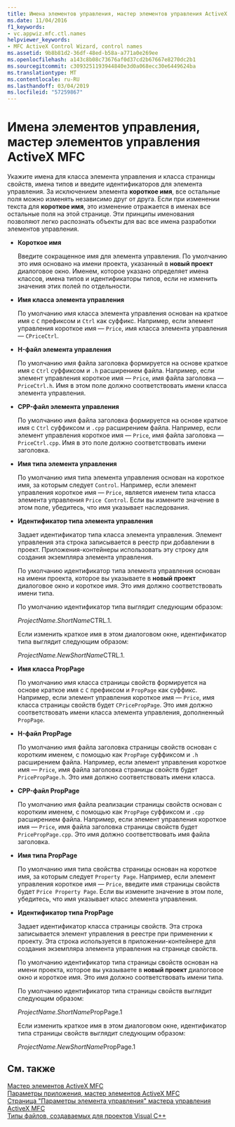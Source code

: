 ```yaml
---
title: Имена элементов управления, мастер элементов управления ActiveX MFC
ms.date: 11/04/2016
f1_keywords:
- vc.appwiz.mfc.ctl.names
helpviewer_keywords:
- MFC ActiveX Control Wizard, control names
ms.assetid: 9b8b81d2-36df-48ed-b58a-a771a0e269ee
ms.openlocfilehash: a143c8b08c73676af0d37cd2b67667e8270dc2b1
ms.sourcegitcommit: c3093251193944840e3d0a068ecc30e6449624ba
ms.translationtype: MT
ms.contentlocale: ru-RU
ms.lasthandoff: 03/04/2019
ms.locfileid: "57259867"
---
```

# <a name="control-names-mfc-activex-control-wizard"></a>Имена элементов управления, мастер элементов управления ActiveX MFC

Укажите имена для класса элемента управления и класса страницы свойств, имена типов и введите идентификаторов для элемента управления. За исключением элемента **короткое имя**, все остальные поля можно изменять независимо друг от друга. Если при изменении текста для **короткое имя**, это изменение отражается в именах все остальные поля на этой странице. Эти принципы именования позволяют легко распознать объекты для вас все имена разработки элементов управления.

- **Короткое имя**

   Введите сокращенное имя для элемента управления. По умолчанию это имя основано на имени проекта, указанный в **новый проект** диалоговое окно. Именем, которое указано определяет имена классов, имена типов и идентификаторы типов, если не изменить значения этих полей по отдельности.

- **Имя класса элемента управления**

   По умолчанию имя класса элемента управления основан на краткое имя с `C` префиксом и `Ctrl` как суффикс. Например, если элемент управления короткое имя — `Price`, имя класса элемента управления — `CPriceCtrl`.

- **H-файл элемента управления**

   По умолчанию имя файла заголовка формируется на основе краткое имя с `Ctrl` суффиксом и `.h` расширением файла. Например, если элемент управления короткое имя — `Price`, имя файла заголовка — `PriceCtrl.h`. Имя в этом поле должно соответствовать имени класса элемента управления.

- **CPP-файл элемента управления**

   По умолчанию имя файла заголовка формируется на основе краткое имя с `Ctrl` суффиксом и `.cpp` расширением файла. Например, если элемент управления короткое имя — `Price`, имя файла заголовка — `PriceCtrl.cpp`. Имя в это поле должно соответствовать имени заголовка.

- **Имя типа элемента управления**

   По умолчанию имя типа элемента управления основан на короткое имя, за которым следует `Control`. Например, если элемент управления короткое имя — `Price`, является именем типа класса элемента управления `Price Control`. Если вы измените значение в этом поле, убедитесь, что имя указывает наследования.

- **Идентификатор типа элемента управления**

   Задает идентификатор типа класса элемента управления. Элемент управления эта строка записывается в реестр при добавлении в проект. Приложения-контейнеры использовать эту строку для создания экземпляра элемента управления.

   По умолчанию идентификатор типа элемента управления основан на имени проекта, которое вы указываете в **новый проект** диалоговое окно и короткое имя. Это имя должно соответствовать имени типа.

   По умолчанию идентификатор типа выглядит следующим образом:

   *ProjectName.ShortName*CTRL.1.

   Если изменить краткое имя в этом диалоговом окне, идентификатор типа выглядит следующим образом:

   *ProjectName.NewShortName*CTRL.1.

- **Имя класса PropPage**

   По умолчанию имя класса страницы свойств формируется на основе краткое имя с `C` префиксом и `PropPage` как суффикс. Например, если элемент управления короткое имя — `Price`, имя класса страницы свойств будет `CPricePropPage`. Это имя должно соответствовать имени класса элемента управления, дополненный `PropPage`.

- **H-файл PropPage**

   По умолчанию имя файла заголовка страницы свойств основан с коротким именем, с помощью как `PropPage` суффиксом и `.h` расширением файла. Например, если элемент управления короткое имя — `Price`, имя файла заголовка страницы свойств будет `PricePropPage.h`. Это имя должно соответствовать имени класса.

- **CPP-файл PropPage**

   По умолчанию имя файла реализации страницы свойств основан с коротким именем, с помощью как `PropPage` суффиксом и `.cpp` расширением файла. Например, если элемент управления короткое имя — `Price`, имя файла заголовка страницы свойств будет `PricePropPage.cpp`. Это имя должно соответствовать имя файла заголовка.

- **Имя типа PropPage**

   По умолчанию имя типа свойства страницы основан на короткое имя, за которым следует `Property Page`. Например, если элемент управления короткое имя — `Price`, введите имя страницы свойств будет `Price Property Page`. Если вы измените значение в этом поле, убедитесь, что имя указывает класс элемента управления.

- **Идентификатор типа PropPage**

   Задает идентификатор класса страницы свойств. Эта строка записывается элемент управления в реестре при применении к проекту. Эта строка используется в приложении-контейнере для создания экземпляра элемента управления на странице свойств.

   По умолчанию идентификатор типа страницы свойств основан на имени проекта, которое вы указываете в **новый проект** диалоговое окно и короткое имя. Это имя должно соответствовать имени типа.

   По умолчанию идентификатор типа страницы свойств выглядит следующим образом:

   *ProjectName.ShortName*PropPage.1

   Если изменить краткое имя в этом диалоговом окне, идентификатор типа страницы свойств выглядит следующим образом:

   *ProjectName.NewShortName*PropPage.1

## <a name="see-also"></a>См. также

[Мастер элементов ActiveX MFC](../../mfc/reference/mfc-activex-control-wizard.md)<br/>
[Параметры приложения, мастер элементов ActiveX MFC](../../mfc/reference/application-settings-mfc-activex-control-wizard.md)<br/>
[Страница "Параметры элемента управления" мастера управления ActiveX MFC](../../mfc/reference/control-settings-mfc-activex-control-wizard.md)<br/>
[Типы файлов, создаваемых для проектов Visual C++](../../ide/file-types-created-for-visual-cpp-projects.md)
